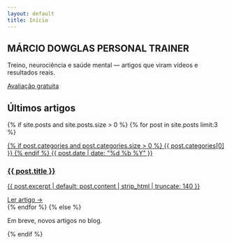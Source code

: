 ```yaml
---
layout: default
title: Início
---
```


<section class="hero" style="background-image:url('{{ '/assets/hero.jpg' | relative_url }}')">
  <div class="hero-overlay"></div>
  <div class="hero-content">
    <h1>MÁRCIO DOWGLAS PERSONAL TRAINER</h1>
    <p class="sub">Treino, neurociência e saúde mental — artigos que viram vídeos e resultados reais.</p>
    <div class="btn-row">
      <a class="btn destaque" href="{{ '/avaliacao' | relative_url }}">Avaliação gratuita</a>
    </div>
  </div>
</section>

<section class="artigos">
  <h2>Últimos artigos</h2>
  <div class="cards">
    {% if site.posts and site.posts.size > 0 %}
      {% for post in site.posts limit:3 %}
        <article class="card">
          <a href="{{ post.url | relative_url }}">
            <div class="thumb" style="background-image:url('{{ post.image | default: '/assets/posts/default.jpg' | relative_url }}')"></div>
            <div class="card-body">
              <p class="meta">
                {% if post.categories and post.categories.size > 0 %}
                  <span class="cat">{{ post.categories[0] }}</span>
                {% endif %}
                <span class="date">{{ post.date | date: "%d %b %Y" }}</span>
              </p>
              <h3>{{ post.title }}</h3>
              <p class="exc">{{ post.excerpt | default: post.content | strip_html | truncate: 140 }}</p>
              <span class="ler">Ler artigo →</span>
            </div>
          </a>
        </article>
      {% endfor %}
    {% else %}
      <p>Em breve, novos artigos no blog.</p>
    {% endif %}
  </div>
</section>
